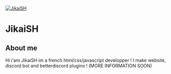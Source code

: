   <br />
    <p>
    <a href="https://jikaish.tk"><img src="https://cdn.discordapp.com/attachments/904320475742760980/906114263360348190/bannerjikai.gif" alt="JikaiSH" /></a>
  </p>

# JikaiSH

## About me
Hi i'am JikaiSH im a french html/css/javascript developper !
I make website, discord bot and betterdiscord plugins !
(MORE INFORMATION SOON)
